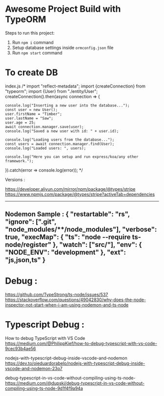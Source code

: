 # Awesome Project Build with TypeORM

Steps to run this project:

1. Run `npm i` command
2. Setup database settings inside `ormconfig.json` file
3. Run `npm start` command


# To create DB
index.js
/*
import "reflect-metadata";
import {createConnection} from "typeorm";
import {User} from "./entity/User";
createConnection().then(async connection => {

    console.log("Inserting a new user into the database...");
    const user = new User();
    user.firstName = "Timber";
    user.lastName = "Saw";
    user.age = 25;
    await connection.manager.save(user);
    console.log("Saved a new user with id: " + user.id);

    console.log("Loading users from the database...");
    const users = await connection.manager.find(User);
    console.log("Loaded users: ", users);

    console.log("Here you can setup and run express/koa/any other framework.");

}).catch(error => console.log(error));
*/

Versions :

https://developer.aliyun.com/mirror/npm/package/@types/stripe
https://www.npmjs.com/package/@types/stripe?activeTab=dependencies

----------
Nodemon Sample : 
{
    "restartable": "rs",
    "ignore": [".git", "node_modules/**/node_modules"],
    "verbose": true,
    "execMap": {
      "ts": "node --require ts-node/register"
    },
    "watch": ["src/"],
    "env": {
      "NODE_ENV": "development"
    },
    "ext": "js,json,ts"
  }
  -------------
  # Debug : 
  https://github.com/TypeStrong/ts-node/issues/537
  https://stackoverflow.com/questions/49042830/why-does-the-node-inspector-not-start-when-i-am-using-nodemon-and-ts-node

  # Typescript Debug : 

  How to debug TypeScript with VS Code
  https://medium.com/@PhilippKief/how-to-debug-typescript-with-vs-code-9cec93b4ae56

  nodejs-with-typescript-debug-inside-vscode-and-nodemon
  https://dev.to/oieduardorabelo/nodejs-with-typescript-debug-inside-vscode-and-nodemon-23o7

  debug-typescript-in-vs-code-without-compiling-using-ts-node-
  https://medium.com/@dupski/debug-typescript-in-vs-code-without-compiling-using-ts-node-9d1f4f9a94a